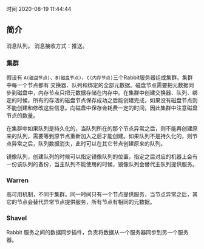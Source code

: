 时间 2020-08-19 11:44:44

## 简介
消息队列。
消息接收方式：推送。

### 集群

假设有 `A(磁盘节点)`、`B(磁盘节点)`、`C(内存节点)`三个Rabbit服务器组成集群。集群中每一个节点都有 交换器、队列和绑定的全部元数据。磁盘节点需要把元数据同步到磁盘中，内存节点只把元数据存储在内存中。在集群中创建交换器、队列、绑定的时候，所有的存活的磁盘节点保存成功之后能创建完成，如果没有磁盘节点则不能创建和修改这些信息。向磁盘中保存会耗费一定的时间，因此集群中注意磁盘节点的数量。

在集群中如果队列是持久化的，当队列所在的那个节点异常之后，则不能再创建原来的队列，需要等到原节点重新加入之后才能创建。如果队列不是持久化的，则节点异常之后，队列数据消失，此时可以在其它节点创建原来的队列。

镜像队列，创建队列的时候可以指定镜像队列的位置，指定之后对应的机器上会有一份该队列的备份，当主队列不能使用的时候，镜像队列会替代主队列提供服务。

### Warren

高可用机制，不同于集群。同一时间只有一个节点提供服务，当节点异常之后，其它的节点会替代异常节点提供服务，所有节点有相同的元数据。

### Shavel

Rabbit 服务之间的数据同步插件，负责将数据从一个服务器同步到另一个服务器。

